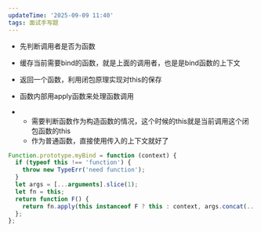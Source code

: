 ```yaml
---
updateTime: '2025-09-09 11:40'
tags: 面试手写题
---
```

- 先判断调用者是否为函数
- 缓存当前需要bind的函数，就是上面的调用者，也是是bind函数的上下文
- 返回一个函数，利用闭包原理实现对this的保存
- 函数内部用apply函数来处理函数调用

- - 需要判断函数作为构造函数的情况，这个时候的this就是当前调用这个闭包函数的this
  - 作为普通函数，直接使用传入的上下文就好了

```javascript
Function.prototype.myBind = function (context) {
  if (typeof this !== 'function') {
    throw new TypeErr('need function');
  }
  let args = [...arguments].slice(1);
  let fn = this;
  return function F() {
    return fn.apply(this instanceof F ? this : context, args.concat(...arguments));
  };
};
```
